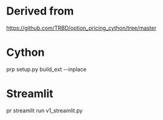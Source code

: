 # Derived from

https://github.com/TRBD/option_pricing_cython/tree/master

# Cython

prp setup.py build_ext --inplace

# Streamlit

pr streamlit run v1_streamlit.py